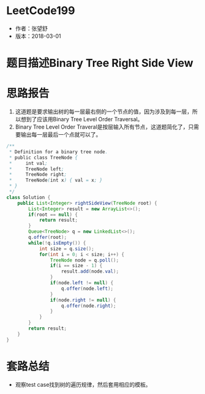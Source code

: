 # LeetCode199
* 作者：张望舒
* 版本：2018-03-01

# 题目描述Binary Tree Right Side View

# 思路报告
1. 这道题是要求输出树的每一层最右侧的一个节点的值，因为涉及到每一层，所以想到了应该用Binary Tree Level Order Traversal。
2. Binary Tree Level Order Traveral是按层输入所有节点，这道题简化了，只需要输出每一层最后一个点就可以了。

```Java
/**
 * Definition for a binary tree node.
 * public class TreeNode {
 *     int val;
 *     TreeNode left;
 *     TreeNode right;
 *     TreeNode(int x) { val = x; }
 * }
 */
class Solution {
    public List<Integer> rightSideView(TreeNode root) {
        List<Integer> result = new ArrayList<>();
        if(root == null) {
            return result;
        }
        Queue<TreeNode> q = new LinkedList<>();
        q.offer(root);
        while(!q.isEmpty()) {
            int size = q.size();
            for(int i = 0; i < size; i++) {
                TreeNode node = q.poll();
                if(i == size - 1) {
                    result.add(node.val);
                }
                if(node.left != null) {
                    q.offer(node.left);
                }
                if(node.right != null) {
                    q.offer(node.right);
                }
            }
        }
        return result;
    }
}
```

# 套路总结
* 观察test case找到树的遍历规律，然后套用相应的模板。
